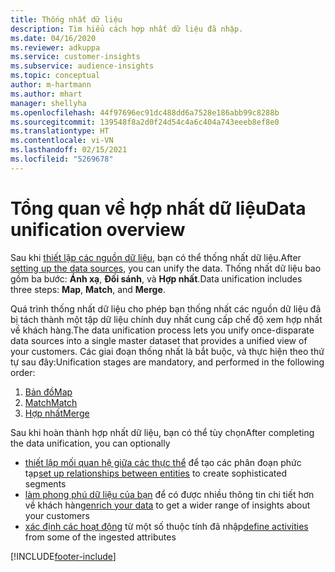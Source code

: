 ```yaml
---
title: Thống nhất dữ liệu
description: Tìm hiểu cách hợp nhất dữ liệu đã nhập.
ms.date: 04/16/2020
ms.reviewer: adkuppa
ms.service: customer-insights
ms.subservice: audience-insights
ms.topic: conceptual
author: m-hartmann
ms.author: mhart
manager: shellyha
ms.openlocfilehash: 44f97696ec91dc488dd6a7528e186abb99c8288b
ms.sourcegitcommit: 139548f8a2d0f24d54c4a6c404a743eeeb8ef8e0
ms.translationtype: HT
ms.contentlocale: vi-VN
ms.lasthandoff: 02/15/2021
ms.locfileid: "5269678"
---
```

# <a name="data-unification-overview"></a><span data-ttu-id="1e075-103">Tổng quan về hợp nhất dữ liệu</span><span class="sxs-lookup"><span data-stu-id="1e075-103">Data unification overview</span></span>

<span data-ttu-id="1e075-104">Sau khi [thiết lập các nguồn dữ liệu](data-sources.md), bạn có thể thống nhất dữ liệu.</span><span class="sxs-lookup"><span data-stu-id="1e075-104">After [setting up the data sources](data-sources.md), you can unify the data.</span></span> <span data-ttu-id="1e075-105">Thống nhất dữ liệu bao gồm ba bước: **Ánh xạ**, **Đối sánh**, và **Hợp nhất**.</span><span class="sxs-lookup"><span data-stu-id="1e075-105">Data unification includes three steps: **Map**, **Match**, and **Merge**.</span></span>

<span data-ttu-id="1e075-106">Quá trình thống nhất dữ liệu cho phép bạn thống nhất các nguồn dữ liệu đã bị tách thành một tập dữ liệu chính duy nhất cung cấp chế độ xem hợp nhất về khách hàng.</span><span class="sxs-lookup"><span data-stu-id="1e075-106">The data unification process lets you unify once-disparate data sources into a single master dataset that provides a unified view of your customers.</span></span> <span data-ttu-id="1e075-107">Các giai đoạn thống nhất là bắt buộc, và thực hiện theo thứ tự sau đây:</span><span class="sxs-lookup"><span data-stu-id="1e075-107">Unification stages are mandatory, and performed in the following order:</span></span>

1. [<span data-ttu-id="1e075-108">Bản đồ</span><span class="sxs-lookup"><span data-stu-id="1e075-108">Map</span></span>](map-entities.md)
2. [<span data-ttu-id="1e075-109">Match</span><span class="sxs-lookup"><span data-stu-id="1e075-109">Match</span></span>](match-entities.md)
3. [<span data-ttu-id="1e075-110">Hợp nhất</span><span class="sxs-lookup"><span data-stu-id="1e075-110">Merge</span></span>](merge-entities.md)

<span data-ttu-id="1e075-111">Sau khi hoàn thành hợp nhất dữ liệu, bạn có thể tùy chọn</span><span class="sxs-lookup"><span data-stu-id="1e075-111">After completing the data unification, you can optionally</span></span>

- <span data-ttu-id="1e075-112">[thiết lập mối quan hệ giữa các thực thể](relationships.md) để tạo các phân đoạn phức tạp</span><span class="sxs-lookup"><span data-stu-id="1e075-112">[set up relationships between entities](relationships.md) to create sophisticated segments</span></span>
- <span data-ttu-id="1e075-113">[làm phong phú dữ liệu của bạn](enrichment-hub.md) để có được nhiều thông tin chi tiết hơn về khách hàng</span><span class="sxs-lookup"><span data-stu-id="1e075-113">[enrich your data](enrichment-hub.md) to get a wider range of insights about your customers</span></span>
- <span data-ttu-id="1e075-114">[xác định các hoạt động](activities.md) từ một số thuộc tính đã nhập</span><span class="sxs-lookup"><span data-stu-id="1e075-114">[define activities](activities.md) from some of the ingested attributes</span></span>


[!INCLUDE[footer-include](../includes/footer-banner.md)]